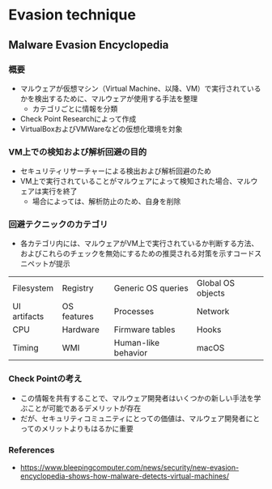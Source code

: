 # Evasion technique

## Malware Evasion Encyclopedia

### 概要

* マルウェアが仮想マシン（Virtual Machine、以降、VM）で実行されているかを検出するために、マルウェアが使用する手法を整理
  * カテゴリごとに情報を分類
* Check Point Researchによって作成
* VirtualBoxおよびVMWareなどの仮想化環境を対象

### VM上での検知および解析回避の目的

* セキュリティリサーチャーによる検出および解析回避のため
* VM上で実行されていることがマルウェアによって検知された場合、マルウェアは実行を終了
  * 場合によっては、解析防止のため、自身を削除

### 回避テクニックのカテゴリ

* 各カテゴリ内には、マルウェアがVM上で実行されているか判断する方法、およびこれらのチェックを無効にするための推奨される対策を示すコードスニペットが提示

<table>
  <tr>
    <td>Filesystem</td>
    <td>Registry</td>
    <td>Generic OS queries</td>
    <td>Global OS objects</td>
  </tr>
  <tr>
    <td>UI artifacts</td>
    <td>OS features</td>
    <td>Processes</td>
    <td>Network</td>
  </tr>
  <tr>
    <td>CPU</td>
    <td>Hardware</td>
    <td>Firmware tables</td>
    <td>Hooks</td>
  </tr>
  <tr>
    <td>Timing</td>
    <td>WMI</td>
    <td>Human-like behavior</td>
    <td>macOS</td>
  </tr>
</table>

### Check Pointの考え

* この情報を共有することで、マルウェア開発者はいくつかの新しい手法を学ぶことが可能であるデメリットが存在
* だが、セキュリティコミュニティにとっての価値は、マルウェア開発者にとってのメリットよりもはるかに重要

### References

* https://www.bleepingcomputer.com/news/security/new-evasion-encyclopedia-shows-how-malware-detects-virtual-machines/
